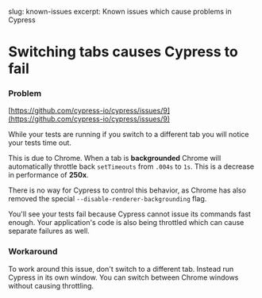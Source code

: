 slug: known-issues
excerpt: Known issues which cause problems in Cypress

# Switching tabs causes Cypress to fail

### Problem

[https://github.com/cypress-io/cypress/issues/9](https://github.com/cypress-io/cypress/issues/9)

While your tests are running if you switch to a different tab you will notice your tests time out.

This is due to Chrome. When a tab is **backgrounded** Chrome will automatically throttle back `setTimeouts` from `.004s` to `1s`. This is a decrease in performance of **250x**.

There is no way for Cypress to control this behavior, as Chrome has also removed the special `--disable-renderer-backgrounding` flag.

You'll see your tests fail because Cypress cannot issue its commands fast enough. Your application's code is also being throttled which can cause separate failures as well.

### Workaround

To work around this issue, don't switch to a different tab. Instead run Cypress in its own window. You can switch between Chrome windows without causing throttling.